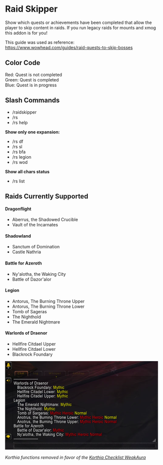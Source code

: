 # Raid Skipper

Show which quests or achievements have been completed that allow the player to 
skip content in raids. If you run legacy raids for mounts and xmog this addon 
is for you!

This guide was used as reference:  
https://www.wowhead.com/guides/raid-quests-to-skip-bosses

## Color Code

Red: Quest is not completed  
Green: Quest is completed  
Blue: Quest is in progress  

## Slash Commands

* /raidskipper
* /rs
* /rs help

**Show only one expansion:**

* /rs df
* /rs sl
* /rs bfa
* /rs legion
* /rs wod

**Show all chars status**

* /rs list

## Raids Currently Supported

#### Dragonflight
  * Aberrus, the Shadowed Crucible
  * Vault of the Incarnates

#### Shadowland
  * Sanctum of Domination
  * Castle Nathria

#### Battle for Azeroth
  * Ny'alotha, the Waking City
  * Battle of Dazor'alor

#### Legion
  * Antorus, The Burning Throne Upper
  * Antorus, The Burning Throne Lower
  * Tomb of Sageras
  * The Nighthold
  * The Emerald Nightmare

#### Warlords of Draenor
  * Hellfire Citdael Upper
  * Hellfire Citdael Lower
  * Blackrock Foundary

![Example Screenshot](screenshot1.png?raw=true "Example Screenshot")

_Korthia functions removed in favor of the [Korthia Checklist WeakAura](https://wago.io/cyRj6ikQz)_
